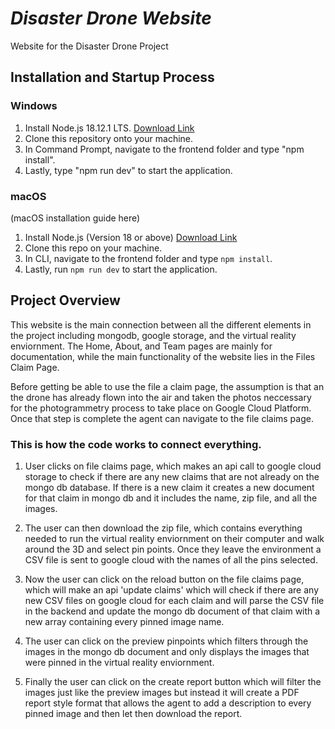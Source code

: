 # *Disaster Drone Website*
Website for the Disaster Drone Project

## Installation and Startup Process
### Windows
1. Install Node.js 18.12.1 LTS.
[Download Link](https://nodejs.org/en/)
2. Clone this repository onto your machine.
3. In Command Prompt, navigate to the frontend folder and type "npm install".
4. Lastly, type "npm run dev" to start the application.


### macOS
(macOS installation guide here)
1. Install Node.js (Version 18 or above)
[Download Link](https://nodejs.org/en/download/)
2. Clone this repo on your machine.
3. In CLI, navigate to the frontend folder and type `npm install`.
4. Lastly, run `npm run dev` to start the application.

## Project Overview
This website is the main connection between all the different elements in the project including mongodb, google storage, and the virtual reality enviornment. The Home, About, and Team pages are mainly for documentation, while the main functionality of the website lies in the Files Claim Page.

Before getting be able to use the file a claim page, the assumption is that an the drone has already flown into the air and taken the photos neccessary for the photogrammetry process to take place on Google Cloud Platform. Once that step is complete the agent can navigate to the file claims page. 

### This is how the code works to connect everything. 
1. User clicks on file claims page, which makes an api call to google cloud storage to check if there are any new claims that are not already on the mongo db database. If there is a new claim it creates a new document for that claim in mongo db and it includes the name, zip file, and all the images. 

2. The user can then download the zip file, which contains everything needed to run the virtual reality enviornment on their computer and walk around the 3D and select pin points. Once they leave the environment a CSV file is sent to google cloud with the names of all the pins selected.

3. Now the user can click on the reload button on the file claims page, which will make an api 'update claims' which will check if there are any new CSV files on google cloud for each claim and will parse the CSV file in the backend and update the mongo db document of that claim with a new array containing every pinned image name.

4. The user can click on the preview pinpoints which filters through the images in the mongo db document and only displays the images that were pinned in the virtual reality enviornment.

5. Finally the user can click on the create report button which will filter the images just like the preview images but instead it will create a PDF report style format that allows the agent to add a description to every pinned image and then let then download the report.
